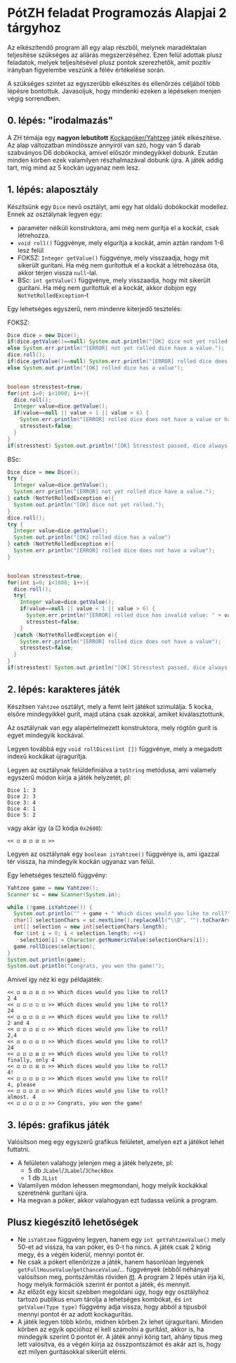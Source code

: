 # PótZH feladat Programozás Alapjai 2 tárgyhoz
Az elkészítendő program áll egy alap részből, melynek maradéktalan teljesítése szükséges az alíárás megszerzéséhez.
Ezen felül adottak plusz feladatok, melyek teljesítésével plusz pontok szerezhetők, amit pozitív irányban figyelembe veszünk a félév értékelése során.

A szükséges szintet az egyszerűbb elkészítés és ellenőrzés céljából több lépésre bontottuk. Javasoljuk, hogy mindenki ezeken a lépéseken menjen végig sorrendben.

## 0. lépés: "irodalmazás"
A ZH témája egy **nagyon lebutított** [Kockapóker/Yahtzee](https://hu.wikipedia.org/wiki/Kockap%C3%B3ker) játék elkészítése. Az alap változatban mindössze annyiról van szó, hogy van 5 darab szabványos D6 dobókocka, amivel először mindegyikkel dobunk. Ezután minden körben ezek valamilyen részhalmazával dobunk újra. A játék addig tart, míg mind az 5 kockán ugyanaz nem lesz. 

## 1. lépés: alaposztály
Készítsünk egy `Dice` nevű osztályt, ami egy hat oldalú dobókockát modellez.
Ennek az osztálynak legyen egy:
 - paraméter nélküli konstruktora, ami még nem gurítja el a kockát, csak létrehozza. 
 - `void roll()` függvénye, mely elgurítja a kockát, amin aztán random 1-6 lesz felül
 - FOKSZ: `Integer getValue()` függvénye, mely visszaadja, hogy mit sikerült gurítani. Ha még nem gurítottuk el a kockát a létrehozása óta, akkor térjen vissza `null`-lal.
 - BSc: `int getValue()` függvénye, mely visszaadja, hogy mit sikerült gurítani. Ha még nem gurítottuk el a kockát, akkor dobjon egy `NotYetRolledException`-t

Egy lehetséges egyszerű, nem mindenre kiterjedő tesztelés:

FOKSZ:

```java
Dice dice = new Dice();
if(dice.getValue()==null) System.out.println("[OK] dice not yet rolled.");
else System.err.println("[ERROR] not yet rolled dice have a value.");
dice.roll();
if(dice.getValue()==null) System.err.println("[ERROR] rolled dice does not have a value");
else System.out.println("[OK] rolled dice has a value");


boolean stresstest=true;
for(int i=0; i<1000; i++){
  dice.roll();
  Integer value=dice.getValue();
  if(value==null || value < 1 || value > 6) {
    System.err.println("[ERROR] rolled dice does not have a value or has invalid value: " + value);
    stresstest=false;
  }
}
if(stresstest) System.out.println("[OK] Stresstest passed, dice always has proper value.");

```


BSc:

```java
Dice dice = new Dice();
try {
  Integer value=dice.getValue();
  System.err.println("[ERROR] not yet rolled dice have a value.");
} catch (NotYetRolledException e){
  System.out.println("[OK] dice not yet rolled.");
}
dice.roll();
try {
  Integer value=dice.getValue();
  System.out.println("[OK] rolled dice has a value")
} catch (NotYetRolledException e){
  System.err.println("[ERROR] rolled dice does not have a value");
}


boolean stresstest=true;
for(int i=0; i<1000; i++){
  dice.roll();
  try{
    Integer value=dice.getValue();
    if(value==null || value < 1 || value > 6) {
      System.err.println("[ERROR] rolled dice has invalid value: " + value)
      stresstest=false;
    }
  }catch (NotYetRolledException e){
    System.err.println("[ERROR] rolled dice does not have a value");
    stresstest=false;
  }
}
if(stresstest) System.out.println("[OK] Stresstest passed, dice always has proper value.");

```

## 2. lépés: karakteres játék
Készítsen `Yahtzee` osztályt, mely a femt leírt játékot szimulálja. 5 kocka, elsőre mindegyikkel gurít, majd utána csak azokkal, amiket kiválasztottunk.

Az osztálynak van egy alapértelmezett konstruktora, mely rögtön gurít is egyet mindegyik kockával.

Legyen továbbá egy `void rollDices(int [])` függvénye, mely a megadott indexű kockákat újragurítja.

Legyen az osztálynak felüldefiniálva a `toString` metódusa, ami valamely egyszerű módon kiírja a játék helyzetét, pl:

```
Dice 1: 3
Dice 2: 3
Dice 3: 4
Dice 4: 1
Dice 5: 2
```

vagy akár így (a ⚀ kódja `0x2680`): 
```
<< ⚁ ⚅ ⚁ ⚄ ⚁ >>
``` 

Legyen az osztálynak egy `boolean isYahtzee()` függvénye is, ami igazzal tér vissza, ha mindegyik kockán ugyanaz van felül.

Egy lehetséges tesztelő függvény:

``` java
Yahtzee game = new Yahtzee();
Scanner sc = new Scanner(System.in);

while (!game.isYahtzee()) {
  System.out.println("" + game + " Which dices would you like to roll?");
  char[] selectionChars = sc.nextLine().replaceAll("\\D", "").toCharArray(); 
  int[] selection = new int[selectionChars.length];
  for (int i = 0; i < selection.length; ++i)
    selection[i] = Character.getNumericValue(selectionChars[i]);
  game.rollDices(selection);
}
System.out.println(game);
System.out.println("Congrats, you won the game!");
```

Amivel így néz ki egy példajáték:

```
<< ⚁ ⚅ ⚁ ⚄ ⚁ >> Which dices would you like to roll?
2 4
<< ⚁ ⚀ ⚁ ⚀ ⚁ >> Which dices would you like to roll?
24
<< ⚁ ⚃ ⚁ ⚂ ⚁ >> Which dices would you like to roll?
2 and 4
<< ⚁ ⚂ ⚁ ⚃ ⚁ >> Which dices would you like to roll?
2,4
<< ⚁ ⚃ ⚁ ⚃ ⚁ >> Which dices would you like to roll?
24
<< ⚁ ⚁ ⚁ ⚅ ⚁ >> Which dices would you like to roll?
finally, only 4
<< ⚁ ⚁ ⚁ ⚅ ⚁ >> Which dices would you like to roll?
4!
<< ⚁ ⚁ ⚁ ⚃ ⚁ >> Which dices would you like to roll?
4, please
<< ⚁ ⚁ ⚁ ⚂ ⚁ >> Which dices would you like to roll?
almost. 4
<< ⚁ ⚁ ⚁ ⚁ ⚁ >> Congrats, you won the game!
```

## 3. lépés: grafikus játék
Valósítson meg egy egyszerű grafikus felületet, amelyen ezt a játékot lehet futtatni.
 - A felületen valahogy jelenjen meg a játék helyzete, pl:
    - 5 db `JLabel`/`JLabel`/`JCheckBox`
    - 1 db `JList` 
 - Valamilyen módon lehessen megmondani, hogy melyik kockákkal szeretnénk gurítani újra.
 - Ha megvan a póker, akkor valahogyan ezt tudassa velünk a program.

## Plusz kiegészítő lehetőségek
 - Ne `isYahtzee` függvény legyen, hanem egy `int getYahtzeeValue()` mely 50-et ad vissza, ha van póker, és 0-t ha nincs. A játék csak 2 körig megy, és a végén kiderül, mennyi pontot ér.
 - Ne csak a pókert ellenőrizze a játék, hanem hasonlóan legyenek `getFullHouseValue`/`getChanceValue`/... függvények (ebből néhányat valósítson meg, pontszámítás röviden [itt](https://en.wikipedia.org/wiki/Yahtzee#Lower_section).  A program 2 lépés után írja ki, hogy melyik formációk szerint ér pontot a játék, és mennyit.
 - Az előzőt egy kicsit szebben megoldani úgy, hogy egy osztályhoz tartozó publikus enum tárolja a lehetséges kombókat, és `int getValue(Type type)` függvény adja vissza, hogy abból a típusból mennyi pontot ér az adott kockagurítás.
 - A játék legyen több körös, midnen körben 2x lehet újragurítani. Minden körben az egyik opcióhoz el kell számolni a gurítást, akkor is, ha mindegyik szerint 0 pontot ér. A játék annyi körig tart, ahány típus meg lett valósítva, és a végén kiírja az összpontszámot és akár azt is, hogy ezt milyen gurításokkal sikerült elérni.
